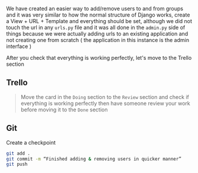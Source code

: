 We have created an easier way to add/remove users to and from groups and it was very similar to how the normal structure of Django works, create a View + URL + Template and everything should be set, although we did not touch the url in any `urls.py` file and it was all done in the `admin.py` side of things because we were actually adding urls to an existing application and not creating one from scratch ( the application in this instance is the admin interface )

After you check that everything is working perfectly, let's move to the Trello section

## Trello

> Move the card in the `Doing` section to the `Review` section and check if everything is working perfectly then have someone review your work before moving it to the `Done` section

## Git

Create a checkpoint

```bash
git add .
git commit -m “Finished adding & removing users in quicker manner”
git push
```
